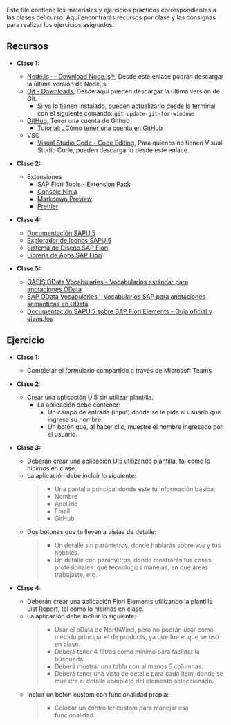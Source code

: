 Este file contiene los materiales y ejercicios prácticos correspondientes a las clases del curso. Aquí encontrarás recursos por clase y las consignas para realizar los ejercicios asignados.
## Recursos

- **Clase 1:**
    - [Node.js — Download Node.js®](https://nodejs.org/en/download), Desde este enlace podrán descargar la última versión de Node.js.
    - [Git - Downloads](https://git-scm.com/downloads), Desde aquí pueden descargar la última versión de Git. 
        - Si ya lo tienen instalado, pueden actualizarlo desde la terminal con el siguiente comando: ```git update-git-for-windows```
    - [GitHub](https://github.com/), Tener una cuenta de Github
        - [Tutorial: ¿Cómo tener una cuenta en GitHub](https://youtu.be/f7Qn1Rq9tSo?si=X_POeAHgu-wNgkbV&t=18)
    - VSC
        - [Visual Studio Code - Code Editing](https://code.visualstudio.com/), Para quienes no tienen Visual Studio Code, pueden descargarlo desde este enlace.

- **Clase 2:**
    -  Extensiones
        - [SAP Fiori Tools - Extension Pack](https://marketplace.visualstudio.com/items?itemName=SAPSE.sap-ux-fiori-tools-extension-pack)
        - [Console Ninja](https://marketplace.visualstudio.com/items?itemName=WallabyJs.console-ninja)
        - [Markdown Preview](https://marketplace.visualstudio.com/items?itemName=shd101wyy.markdown-preview-enhanced)
        - [Prettier](https://marketplace.visualstudio.com/items?itemName=esbenp.prettier-vscode)

- **Clase 4:**
    - [Documentación SAPUI5](https://ui5.sap.com/)
    - [Explorador de Iconos SAPUI5](https://ui5.sap.com/test-resources/sap/m/demokit/iconExplorer/webapp/index.html)
    - [Sistema de Diseño SAP Fiori](https://www.sap.com/design-system/?external)
    - [Librería de Apps SAP Fiori](https://fioriappslibrary.hana.ondemand.com/sap/fix/externalViewer)

- **Clase 5:**
    - [OASIS OData Vocabularies - Vocabularios estándar para anotaciones OData](https://github.com/oasis-tcs/odata-vocabularies)
    - [SAP OData Vocabularies - Vocabularios SAP para anotaciones semánticas en OData](https://github.com/SAP/odata-vocabularies)
    - [Documentación SAPUI5 sobre SAP Fiori Elements - Guía oficial y ejemplos](https://github.com/SAP-docs/sapui5/tree/main/docs/06_SAP_Fiori_Elements)

## Ejercicio 

- **Clase 1:**
    - Completar el formulario compartido a través de Microsoft Teams.

- **Clase 2:**
    - Crear una aplicación UI5 sin utilizar plantilla.
        - La aplicación debe contener:
            - Un campo de entrada (input) donde se le pida al usuario que ingrese su nombre.
            - Un botón que, al hacer clic, muestre el nombre ingresado por el usuario.

- **Clase 3:**
    - Deberán crear una aplicación UI5 utilizando plantilla, tal como lo hicimos en clase.
    - La aplicación debe incluir lo siguiente:
        > - Una pantalla principal donde esté tu información básica:
        > - Nombre
        > - Apellido
        > - Email
        > - GitHub
    - Dos botones que te lleven a vistas de detalle:
        > - Un detalle sin parámetros, donde hablarás sobre vos y tus hobbies.
        > - Un detalle con parámetros, donde mostrarás tus cosas profesionales: qué tecnologías manejás, en qué áreas trabajaste, etc.

- **Clase 4:**
    - Deberán crear una aplicación Fiori Elements utilizando la plantilla List Report, tal como lo hicimos en clase.
    - La aplicación debe incluir lo siguiente:
        > - Usar el oData de NorthWind, pero no podrán usar como método principal el de products, ya que fue el que se usó en clase.
        > - Deberá tener 4 filtros como mínimo para facilitar la búsqueda.
        > - Deberá mostrar una tabla con al menos 5 columnas.
        > - Deberá tener una vista de detalle para cada ítem, donde se muestre el detalle completo del elemento seleccionado.
    - Incluir un botón custom con funcionalidad propia:
        > - Colocar un controller custom para manejar esa funcionalidad.
